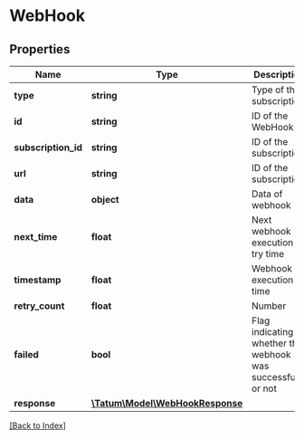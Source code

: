 # WebHook

## Properties

Name | Type | Description | Notes
------------ | ------------- | ------------- | -------------
**type** | **string** | Type of the subscription. |
**id** | **string** | ID of the WebHook |
**subscription_id** | **string** | ID of the subscription |
**url** | **string** | ID of the subscription |
**data** | **object** | Data of webhook |
**next_time** | **float** | Next webhook execution try time | [optional]
**timestamp** | **float** | Webhook execution time | [optional]
**retry_count** | **float** | Number | [optional]
**failed** | **bool** | Flag indicating whether this webhook was successful or not |
**response** | [**\Tatum\Model\WebHookResponse**](WebHookResponse.md) |  |

[[Back to Index]](../index.md)
